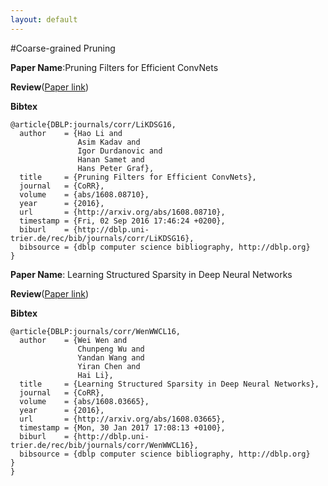 ```yaml
---
layout: default
---
```

#Coarse-grained Pruning

**Paper Name**:Pruning Filters for Efficient ConvNets

**Review**([Paper link](https://arxiv.org/pdf/1608.08710))

**Bibtex**
```
@article{DBLP:journals/corr/LiKDSG16,
  author    = {Hao Li and
               Asim Kadav and
               Igor Durdanovic and
               Hanan Samet and
               Hans Peter Graf},
  title     = {Pruning Filters for Efficient ConvNets},
  journal   = {CoRR},
  volume    = {abs/1608.08710},
  year      = {2016},
  url       = {http://arxiv.org/abs/1608.08710},
  timestamp = {Fri, 02 Sep 2016 17:46:24 +0200},
  biburl    = {http://dblp.uni-trier.de/rec/bib/journals/corr/LiKDSG16},
  bibsource = {dblp computer science bibliography, http://dblp.org}
}
```
**Paper Name**: Learning Structured Sparsity in Deep Neural Networks

**Review**([Paper link](https://arxiv.org/pdf/1608.08710))


**Bibtex**
```
@article{DBLP:journals/corr/WenWWCL16,
  author    = {Wei Wen and
               Chunpeng Wu and
               Yandan Wang and
               Yiran Chen and
               Hai Li},
  title     = {Learning Structured Sparsity in Deep Neural Networks},
  journal   = {CoRR},
  volume    = {abs/1608.03665},
  year      = {2016},
  url       = {http://arxiv.org/abs/1608.03665},
  timestamp = {Mon, 30 Jan 2017 17:08:13 +0100},
  biburl    = {http://dblp.uni-trier.de/rec/bib/journals/corr/WenWWCL16},
  bibsource = {dblp computer science bibliography, http://dblp.org}
}
}
```
